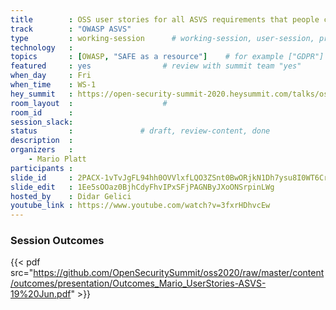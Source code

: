 ```yaml
---
title        : OSS user stories for all ASVS requirements that people can download and use
track        : "OWASP ASVS"
type         : working-session      # working-session, user-session, product-session
technology   :
topics       : [OWASP, "SAFE as a resource"]    # for example ["GDPR"]
featured     : yes                # review with summit team "yes"
when_day     : Fri
when_time    : WS-1
hey_summit   : https://open-security-summit-2020.heysummit.com/talks/oss-user-stories-for-all-asvs-requirements-that-people-can-download-and-us/
room_layout  :                    #
room_id      :
session_slack: 
status       :               # draft, review-content, done
description  :
organizers   :
    - Mario Platt
participants :
slide_id     : 2PACX-1vTvJgFL94hh0OVVlxfLQO3ZSnt0BwORjkN1Dh7ysu8I0WT6CrcGM9dUpSuHMROEIFb6n15IVkrKAplx
slide_edit   : 1Ee5sOOaz0BjhCdyFhvIPxSFjPAGNByJXoONSrpinLWg
hosted_by    : Didar Gelici
youtube_link : https://www.youtube.com/watch?v=3fxrHDhvcEw
---
```


### Session Outcomes

{{< pdf src="https://github.com/OpenSecuritySummit/oss2020/raw/master/content/outcomes/presentation/Outcomes_Mario_UserStories-ASVS-19%20Jun.pdf" >}}
